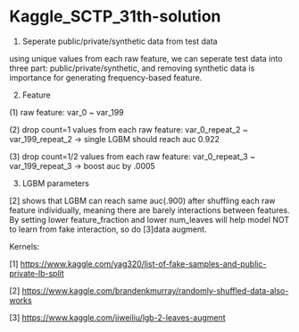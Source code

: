 # Kaggle_SCTP_31th-solution

1. Seperate public/private/synthetic data from test data

using unique values from each raw feature, we can seperate test data into three part: public/private/synthetic, and removing synthetic data is importance for generating frequency-based feature.


2. Feature

(1) raw feature: var_0 ~ var_199

(2) drop count=1 values from each raw feature: var_0_repeat_2 ~ var_199_repeat_2 -> single LGBM should reach auc 0.922

(3) drop count=1/2 values from each raw feature: var_0_repeat_3 ~ var_199_repeat_3 -> boost auc by .0005


3. LGBM parameters

[2] shows that LGBM can reach same auc(.900) after shuffling each raw feature individually, meaning there are barely interactions between features. By setting lower feature_fraction and lower num_leaves will help model NOT to learn from fake interaction, so do [3]data augment.


Kernels:

[1] https://www.kaggle.com/yag320/list-of-fake-samples-and-public-private-lb-split

[2] https://www.kaggle.com/brandenkmurray/randomly-shuffled-data-also-works

[3] https://www.kaggle.com/jiweiliu/lgb-2-leaves-augment
